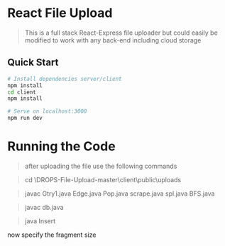 # React File Upload

> This is a full stack React-Express file uploader but could easily be modified to work with any back-end including cloud storage

## Quick Start

```bash
# Install dependencies server/client
npm install
cd client
npm install

# Serve on localhost:3000
npm run dev
```

# Running the Code

> after uploading the file  use the following commands

> cd \DROPS-File-Upload-master\client\public\uploads

> javac Gtry1.java Edge.java Pop.java scrape.java spl.java BFS.java

> javac db.java

> java Insert

now specify the fragment size
